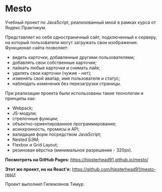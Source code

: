 # Mesto

Учебный проект по JavaScript, реализованный мной в рамках курса от Яндекс.Практикум.

Представляет из себя одностраничный сайт, подключенный к серверу, на который пользователи могут загружать свои изображения. Функционал сайта позволяет:
* видеть карточки, добавленные другими пользователями;
* добавлять свои собственные карточки;
* лайкать любые карточки и снимать лайк;
* удалять свои карточки (чужие - нет);
* изменять свой аватар, имя пользователя и статус;
* наблюдать изменения без перезагрузки страницы.

При реализации проекта были использованы такие технологии и принципы как:
* Webpack;
* JS-модули;
* стрелочные функции;
* объектно-ориентированное программирование;
* асинхронность, промисы и API;
* валидация форм посредством JavaScript;
* Nested БЭМ;
* Flexbox и Grid Layout;
* резиновая вёрстка (минимальное разрешение - 320px).

**Посмотреть на GitHub Pages:** https://hipsterhead91.github.io/mesto/

**Этот же проект, но на React'е:** https://github.com/hipsterhead91/mesto-react

Проект выполнил Гилемзянов Тимур.
